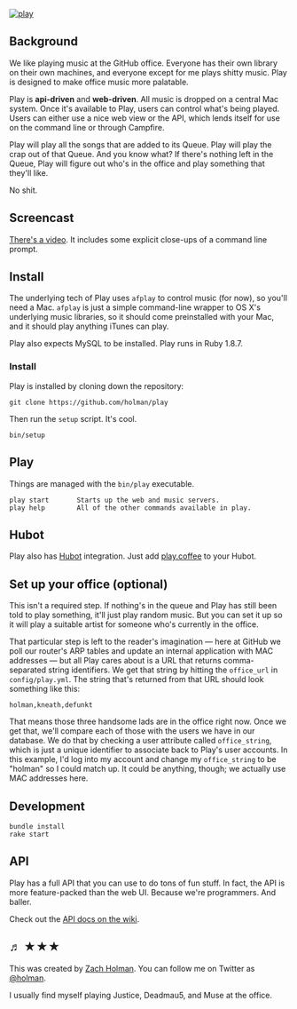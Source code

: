 [![play](http://f.cl.ly/items/0M3D1T3o282g1x1C0q09/splash.png)](http://cl.ly/BOJT)

## Background

We like playing music at the GitHub office. Everyone has their own library on
their own machines, and everyone except for me plays shitty music. Play is
designed to make office music more palatable.

Play is **api-driven** and **web-driven**. All music is dropped on a central
Mac system. Once it's available to Play, users can control what's being played.
Users can either use a nice web view or the API, which lends itself for use on
the command line or through Campfire.

Play will play all the songs that are added to its Queue. Play will play the
crap out of that Queue. And you know what?  If there's nothing left in the
Queue, Play will figure out who's in the office and play something that they'll
like.

No shit.

## Screencast

[There's a video](http://zachholman.com/screencast/play). It includes some
explicit close-ups of a command line prompt.

## Install

The underlying tech of Play uses `afplay` to control music (for now), so you'll
need a Mac. `afplay` is just a simple command-line wrapper to OS X's underlying
music libraries, so it should come preinstalled with your Mac, and it should
play anything iTunes can play.

Play also expects MySQL to be installed. Play runs in Ruby 1.8.7.

### Install

Play is installed by cloning down the repository:

    git clone https://github.com/holman/play

Then run the `setup` script. It's cool.

    bin/setup

## Play

Things are managed with the `bin/play` executable.

    play start       Starts up the web and music servers.
    play help        All of the other commands available in play.

## Hubot

Play also has [Hubot](https://hubot.github.com) integration. Just add
[play.coffee](https://github.com/github/hubot-scripts/blob/master/src/scripts/play.coffee)
to your Hubot.

## Set up your office (optional)

This isn't a required step. If nothing's in the queue and Play has still been
told to play something, it'll just play random music. But you can set it up so
it will play a suitable artist for someone who's currently in the office.

That particular step is left to the reader's imagination — here at GitHub we
poll our router's ARP tables and update an internal application with MAC
addresses — but all Play cares about is a URL that returns comma-separated
string identifiers. We get that string by hitting the `office_url` in
`config/play.yml`. The string that's returned from that URL should look
something like this:

    holman,kneath,defunkt

That means those three handsome lads are in the office right now. Once we get
that, we'll compare each of those with the users we have in our database. We do
that by checking a user attribute called `office_string`, which is just a
unique identifier to associate back to Play's user accounts. In this example,
I'd log into my account and change my `office_string` to be "holman" so I could
match up. It could be anything, though; we actually use MAC addresses here.

## Development

    bundle install
    rake start

## API

Play has a full API that you can use to do tons of fun stuff. In fact, the API
is more feature-packed than the web UI. Because we're programmers. And baller.

Check out the [API docs on the wiki](https://github.com/holman/play/wiki/API).

## ♬ ★★★

This was created by [Zach Holman](http://zachholman.com). You can follow me on
Twitter as [@holman](https://twitter.com/holman).

I usually find myself playing Justice, Deadmau5, and Muse at the office.
